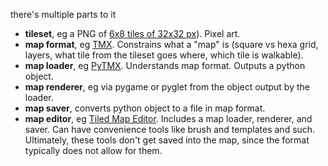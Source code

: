 
there's multiple parts to it
- **tileset**, eg a PNG of [6x8 tiles of 32x32 px](https://opengameart.org/content/terrain-transitions)). Pixel art.
- **map format**, eg [TMX](http://doc.mapeditor.org/en/latest/reference/tmx-map-format/). Constrains what a "map" is (square vs hexa grid, layers, what tile from the tileset goes where, which tile is walkable).
- **map loader**, eg [PyTMX](https://github.com/bitcraft/PyTMX). Understands map format. Outputs a python object.
- **map renderer**, eg via pygame or pyglet from the object output by the loader.
- **map saver**, converts python object to a file in map format.
- **map editor**, eg [Tiled Map Editor](http://www.mapeditor.org/). Includes a map loader, renderer, and saver. Can have convenience tools like brush and templates and such. Ultimately, these tools don't get saved into the map, since the format typically does not allow for them.

